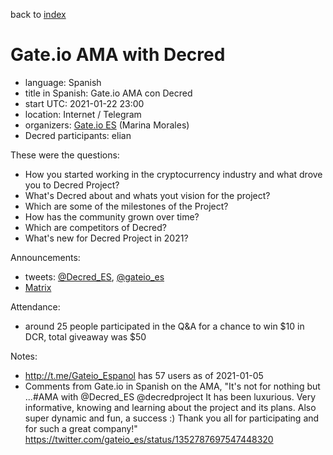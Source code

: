 back to [index](index.md)

# Gate.io AMA with Decred

- language: Spanish
- title in Spanish: Gate.io AMA con Decred
- start UTC: 2021-01-22 23:00
- location: Internet / Telegram
- organizers: [Gate.io ES](https://twitter.com/gateio_es) (Marina Morales)
- Decred participants: elian

These were the questions:

- How you started working in the cryptocurrency industry and what drove you to Decred Project?
- What's Decred about and whats yout vision for the project?
- Which are some of the milestones of the Project?
- How has the community grown over time?
- Which are competitors of Decred?
- What's new for Decred Project in 2021?

Announcements:

- tweets: [@Decred_ES](https://twitter.com/Decred_ES/status/1351974812659437569), [@gateio_es](https://twitter.com/gateio_es/status/1352105438611861507)
- [Matrix](https://matrix.to/#/!clHjlICBEtCtAdTupf:decred.org/$ae2NMuZAbLgp_GjiZlSsUZWBfNXS2bGL5rVqheFu66o)

Attendance:

- around 25 people participated in the Q&A for a chance to win $10 in DCR, total giveaway was $50

Notes:

- http://t.me/Gateio_Espanol has 57 users as of 2021-01-05
- Comments from Gate.io in Spanish on the AMA, "It's not for nothing but ...#AMA with @Decred\_ES @decredproject It has been luxurious. Very informative, knowing and learning about the project and its plans. Also super dynamic and fun, a success :) Thank you all for participating and for such a great company!" https://twitter.com/gateio_es/status/1352787697547448320
